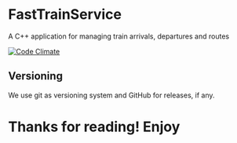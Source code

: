 # FastTrainService
A C++ application for managing train arrivals, departures and routes

[![Code Climate](https://codeclimate.com/github/valiro21/FastTrainService/badges/gpa.svg)](https://codeclimate.com/github/valiro21/FastTrainService)

## Versioning ##
We use git as versioning system and GitHub for releases, if any.

# Thanks for reading! Enjoy #